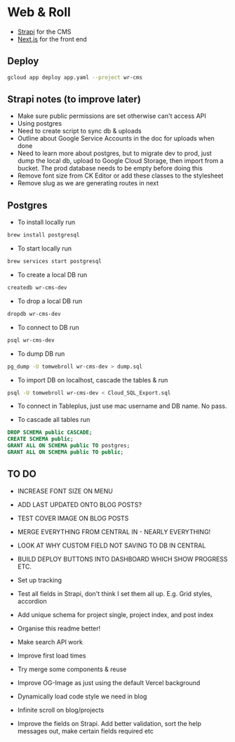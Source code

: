 # Web & Roll

- [Strapi](https://strapi.io/) for the CMS
- [Next.js](https://nextjs.org/) for the front end

## Deploy

```bash
gcloud app deploy app.yaml --project wr-cms
```

## Strapi notes (to improve later)

- Make sure public permissions are set otherwise can't access API
- Using postgres
- Need to create script to sync db & uploads
- Outline about Google Service Accounts in the doc for uploads when done
- Need to learn more about postgres, but to migrate dev to prod, just dump the local db, upload to Google Cloud Storage, then import from a bucket. The prod database needs to be empty before doing this
- Remove font size from CK Editor or add these classes to the stylesheet
- Remove slug as we are generating routes in next

## Postgres

- To install locally run

```bash
brew install postgresql
```

- To start locally run

```bash
brew services start postgresql
```

- To create a local DB run

```bash
createdb wr-cms-dev
```

- To drop a local DB run

```bash
dropdb wr-cms-dev
```

- To connect to DB run

```bash
psql wr-cms-dev
```

- To dump DB run

```bash
pg_dump -U tomwebroll wr-cms-dev > dump.sql
```

- To import DB on localhost, cascade the tables & run

```bash
psql -U tomwebroll wr-cms-dev < Cloud_SQL_Export.sql
```

- To connect in Tableplus, just use mac username and DB name. No pass.

- To cascade all tables run

```sql
DROP SCHEMA public CASCADE;
CREATE SCHEMA public;
GRANT ALL ON SCHEMA public TO postgres;
GRANT ALL ON SCHEMA public TO public;
```

## TO DO

- INCREASE FONT SIZE ON MENU
- ADD LAST UPDATED ONTO BLOG POSTS?
- TEST COVER IMAGE ON BLOG POSTS
- MERGE EVERYTHING FROM CENTRAL IN - NEARLY EVERYTHING!
- LOOK AT WHY CUSTOM FIELD NOT SAVING TO DB IN CENTRAL
- BUILD DEPLOY BUTTONS INTO DASHBOARD WHICH SHOW PROGRESS ETC.

- Set up tracking
- Test all fields in Strapi, don't think I set them all up. E.g. Grid styles, accordion
- Add unique schema for project single, project index, and post index
- Organise this readme better!
- Make search API work
- Improve first load times
- Try merge some components & reuse
- Improve OG-Image as just using the default Vercel background
- Dynamically load code style we need in blog
- Infinite scroll on blog/projects
- Improve the fields on Strapi. Add better validation, sort the help messages out, make certain fields required etc
